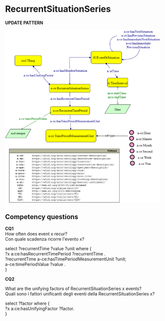 # RecurrentSituationSeries 

**UPDATE PATTERN**


![RecurrentSituationSeries pattern graph](https://github.com/ICCD-MiBACT/ArCo/blob/DEV-1.3.0/ArCo-release/Documentation/DemoEthnoAnthropologicalHeritage/RecurrentSituationSeries/RecurrentSituation-Pattern.drawio.png?raw=true)



## Competency questions

**CQ1**    
How often does event x recur?  
Con quale scadenza ricorre l'evento x?  

select ?recurrentTime ?value ?unit where {  
?x a:ce:hasRecurrentTimePeriod ?recurrentTime .  
?recurrentTime a-ce:hasTimePeriodMeasurementUnit ?unit;  
a-ce:timePeriodValue ?value .  
}  
 
 

**CQ2**  

What are the unifying factors of RecurrentSituationSeries x events?  
Quali sono i fattori unificanti degli eventi della RecurrentSituationSeries x?  

select ?factor where {  
?x a:ce:hasUnifyingFactor ?factor.  
}  
  
